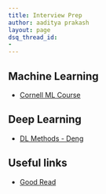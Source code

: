 ```yaml
---
title: Interview Prep
author: aaditya prakash
layout: page
dsq_thread_id:
- 
---
```


## Machine Learning
* [Cornell ML Course](http://www.cs.cornell.edu/courses/cs4780/2018fa/page18/index.html)

## Deep Learning
* [DL Methods - Deng](https://www.microsoft.com/en-us/research/wp-content/uploads/2016/02/DeepLearning-NowPublishing-Vol7-SIG-039.pdf)

## Useful links
 * [Good Read](https://steve-yegge.blogspot.com/2008/03/get-that-job-at-google.html)


